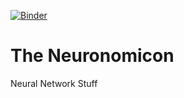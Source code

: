 [![Binder](https://mybinder.org/badge_logo.svg)](https://mybinder.org/v2/gh/Tianmaru/neuronomicon/HEAD)

# The Neuronomicon 

Neural Network Stuff
